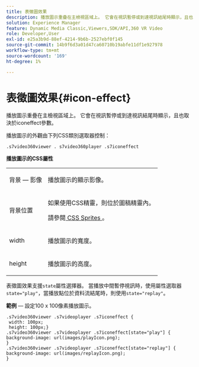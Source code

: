 ```yaml
---
title: 表徵圖效果
description: 播放圖示重疊在主檢視區域上。 它會在視訊暫停或到達視訊結尾時顯示，且也取決於iconeffect參數。
solution: Experience Manager
feature: Dynamic Media Classic,Viewers,SDK/API,360 VR Video
role: Developer,User
exl-id: e25a3b9d-88ef-4214-9b6b-2527ebf0f145
source-git-commit: 14b9f6d3a01d47ca60710b19abfe11df1e927978
workflow-type: tm+mt
source-wordcount: '169'
ht-degree: 1%

---
```


# 表徵圖效果{#icon-effect}

播放圖示重疊在主檢視區域上。 它會在視訊暫停或到達視訊結尾時顯示，且也取決於iconeffect參數。

<!--<a id="section_061E550C1C1D4DB2BD663A898895B38C"></a>-->

播放圖示的外觀由下列CSS類別選取器控制：

```
.s7video360viewer . s7video360player .s7iconeffect
```

**播放圖示的CSS屬性**

<table id="table_C48C56E696304C9BAFEE71BA9EA9A174"> 
 <tbody> 
  <tr> 
   <td colname="col1"> <p> <span class="codeph"> 背景 — 影像  </span> </p> </td> 
   <td colname="col2"> <p> 播放圖示的顯示影像。 </p> </td> 
  </tr> 
  <tr> 
   <td colname="col1"> <p> <span class="codeph"> 背景位置  </span> </p> </td> 
   <td colname="col2"> <p> 如果使用CSS精靈，則位於圖稿精靈內。 </p> <p>請參閱<a href="../../../c-html5-aem-asset-viewers/c-html5-aem-video360/c-html5-aem-video360-customizingviewer/c-html5-aem-video360-customizingviewer.md#section-9b6d8d601cb441d08214dada7bb4eddc" format="dita" scope="local"> CSS Sprites </a>。 </p> </td> 
  </tr> 
  <tr> 
   <td colname="col1"> <p> <span class="codeph"> width </span> </p> </td> 
   <td colname="col2"> <p> 播放圖示的寬度。 </p> </td> 
  </tr> 
  <tr> 
   <td colname="col1"> <p> <span class="codeph"> height </span> </p> </td> 
   <td colname="col2"> <p>播放圖示的高度。 </p> </td> 
  </tr> 
 </tbody> 
</table>

表徵圖效果支援`state`屬性選擇器。 當播放中間暫停視訊時，使用屬性選取器`state="play"`，當播放點位於資料流結尾時，則使用`state="replay"`。

**範例**  — 設定100 x 100像素播放圖示。

```
.s7video360viewer .s7videoplayer .s7iconeffect { 
 width: 100px; 
 height: 100px;} 
.s7video360viewer .s7videoplayer .s7iconeffect[state="play"] { 
background-image: url(images/playIcon.png); 
} 
.s7video360viewer .s7videoplayer .s7iconeffect[state="replay"] { 
background-image: url(images/replayIcon.png); 
}
```
